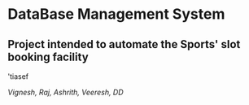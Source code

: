 # DataBase Management System
## Project intended to automate the Sports' slot booking facility
'tiasef

*Vignesh, Raj, Ashrith, Veeresh, DD*
